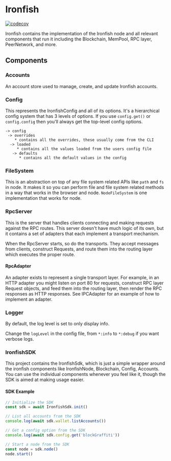 # Ironfish

[![codecov](https://codecov.io/gh/iron-fish/ironfish/branch/master/graph/badge.svg?token=PCSVEVEW5V&flag=ironfish)](https://codecov.io/gh/iron-fish/ironfish)

Ironfish contains the implementation of the Ironfish node and all relevant components that run it including the Blockchain, MemPool, RPC layer, PeerNetwork, and more.

## Components

### Accounts
 An account store used to manage, create, and update Ironfish accounts.

### Config
This represents the IronfishConfig and all of its options. It's a hierarchical config system that has 3 levels of options. If you use `config.get()` or `config.config` then you'll always get the top-level config options.

```
-> config
 -> overrides
    * contains all the overrides, these usually come from the CLI
  -> loaded
     * contains all the values loaded from the users config file
   -> defaults
      * contains all the default values in the config
```

### FileSystem
This is an abstraction on top of any file system related APIs like `path` and `fs` in node. It makes it so you can perform file and file system related methods in a way that works in the browser and node. `NodeFileSystem` is one implementation that works for node.

### RpcServer
This is the server that handles clients connecting and making requests against the RPC routes. This server doesn't have much logic of its own, but it contains a set of adapters that each implement a transport mechanism.

When the RpcServer starts, so do the transports. They accept messages from clients, construct Requests, and route them into the routing layer which executes the proper route.

#### RpcAdapter
An adapter exists to represent a single transport layer. For example, in an HTTP adapter you might listen on port 80 for requests, construct RPC layer Request objects, and feed them into the routing layer, then render the RPC responses as HTTP responses. See IPCAdapter for an example of how to implement an adapter.

### Logger
By default, the log level is set to only display info.

Change the `logLevel` in the config file, from `*:info` to `*:debug` if you want verbose logs.

### IronfishSDK
This project contains the IronfishSdk, which is just a simple wrapper around the ironfish components like IronfishNode, Blockchain, Config, Accounts. You can use the individual components whenever you feel like it, though the SDK is aimed at making usage easier.

#### SDK Example

```typescript
// Initialize the SDK
const sdk = await IronfishSdk.init()

// List all accounts from the SDK
console.log(await sdk.wallet.listAccounts())

// Get a config option from the SDK
console.log(await sdk.config.get('blockGraffiti'))

// Start a node from the SDK
const node = sdk.node()
node.start()
```
